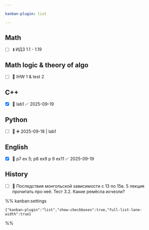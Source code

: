 ```yaml
---

kanban-plugin: list

---
```


## Math

- [ ] ⏫ ИДЗ 1.1 - 1.19


## Math logic & theory of algo

- [ ] 🔽 IHW 1 & test 2


## C++

- [x] 🔼 lab1 ✅ 2025-09-19


## Python

- [ ] 🔽 ➕ 2025-09-18 | lab1


## English

- [x] 🔺 p7 ex 5;  p8 ex9 p 9 ex11 ✅ 2025-09-19


## History

- [ ] 🔽 Последствия монгольской зависимости с 13 по 15в. 5 лекция прочитать про неё. Тест 3.2.
	Какие ремёсла исчезли?




%% kanban:settings
```
{"kanban-plugin":"list","show-checkboxes":true,"full-list-lane-width":true}
```
%%